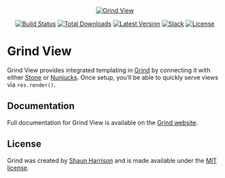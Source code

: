 <p align="center"><a href="https://grind.rocks"><img src="https://s3.amazonaws.com/assets.grind.rocks/docs/img/grind-view.svg" alt="Grind View" /></a></p>

<p align="center">
<a href="https://travis-ci.org/grindjs/view"><img src="https://img.shields.io/travis/grindjs/view.svg" alt="Build Status"></a>
<a href="https://www.npmjs.com/package/grind-view"><img src="https://img.shields.io/npm/dt/grind-view.svg" alt="Total Downloads"></a>
<a href="https://www.npmjs.com/package/grind-view"><img src="https://img.shields.io/npm/v/grind-view.svg" alt="Latest Version"></a>
<a href="https:/grind.chat"><img src="https://grind.chat/badge.svg" alt="Slack"></a>
<a href="https://www.npmjs.com/package/grind-view"><img src="https://img.shields.io/npm/l/grind-view.svg" alt="License"></a>
</p>

# Grind View

Grind View provides integrated templating in [Grind](https://github.com/grindjs/framework) by connecting it with either [Stone](http://github.com/grindjs/stone) or [Nunjucks](http://mozilla.github.io/nunjucks/).  Once setup, you’ll be able to quickly serve views via `res.render()`.

## Documentation

Full documentation for Grind View is available on the [Grind website](https://grind.rocks/docs/guides/templates).

## License

Grind was created by [Shaun Harrison](https://github.com/shnhrrsn) and is made available under the [MIT license](LICENSE).
